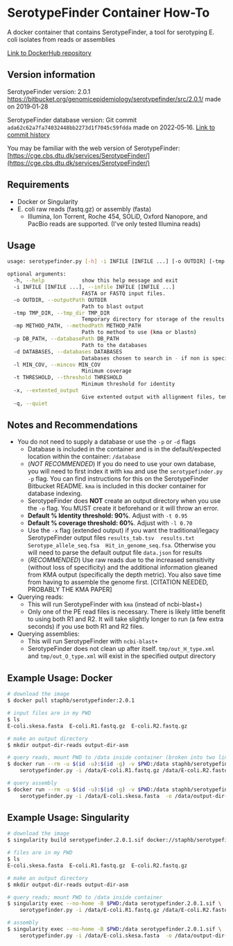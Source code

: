 # SerotypeFinder Container How-To

A docker container that contains SerotypeFinder, a tool for serotyping E. coli isolates from reads or assemblies

[Link to DockerHub repository](https://hub.docker.com/r/staphb/serotypefinder)

## Version information

SerotypeFinder version: 2.0.1 https://bitbucket.org/genomicepidemiology/serotypefinder/src/2.0.1/ made on 2019‑01‑28

SerotypeFinder database version: Git commit `ada62c62a7fa74032448bb2273d1f7045c59fdda` made on 2022‑05‑16. [Link to commit history](https://bitbucket.org/genomicepidemiology/serotypefinder_db/commits/)

You may be familiar with the web version of SerotypeFinder: [https://cge.cbs.dtu.dk/services/SerotypeFinder/](https://cge.cbs.dtu.dk/services/SerotypeFinder/)

## Requirements

- Docker or Singularity
- E. coli raw reads (fastq.gz) or assembly (fasta)
  - Illumina, Ion Torrent, Roche 454, SOLiD, Oxford Nanopore, and PacBio reads are supported. (I've only tested Illumina reads)

## Usage

```bash
usage: serotypefinder.py [-h] -i INFILE [INFILE ...] [-o OUTDIR] [-tmp TMP_DIR] [-mp METHOD_PATH] [-p DB_PATH] [-d DATABASES] [-l MIN_COV] [-t THRESHOLD] [-x] [-q]

optional arguments:
  -h, --help            show this help message and exit
  -i INFILE [INFILE ...], --infile INFILE [INFILE ...]
                        FASTA or FASTQ input files.
  -o OUTDIR, --outputPath OUTDIR
                        Path to blast output
  -tmp TMP_DIR, --tmp_dir TMP_DIR
                        Temporary directory for storage of the results from the external software.
  -mp METHOD_PATH, --methodPath METHOD_PATH
                        Path to method to use (kma or blastn)
  -p DB_PATH, --databasePath DB_PATH
                        Path to the databases
  -d DATABASES, --databases DATABASES
                        Databases chosen to search in - if non is specified all is used
  -l MIN_COV, --mincov MIN_COV
                        Minimum coverage
  -t THRESHOLD, --threshold THRESHOLD
                        Minimum threshold for identity
  -x, --extented_output
                        Give extented output with allignment files, template and query hits in fasta and a tab seperated file with gene profile results
  -q, --quiet
```

## Notes and Recommendations

- You do not need to supply a database or use the `-p` or `-d` flags
  - Database is included in the container and is in the default/expected location within the container: `/database`
  - (*NOT RECOMMENDED*) If you do need to use your own database, you will need to first index it with `kma` and use the `serotypefinder.py -p` flag. You can find instructions for this on the SerotypeFinder Bitbucket README. `kma` is included in this docker container for database indexing.
  - SerotypeFinder does **NOT** create an output directory when you use the `-o` flag. You MUST create it beforehand or it will throw an error.
  - **Default % Identity threshold: 90%**. Adjust with `-t 0.95`
  - **Default % coverage threshold: 60%**. Adjust with `-l 0.70`
  - Use the `-x` flag (extended output) if you want the traditional/legacy SerotypeFinder output files `results_tab.tsv  results.txt  Serotype_allele_seq.fsa  Hit_in_genome_seq.fsa`. Otherwise you will need to parse the default output file `data.json` for results
  - (*RECOMMENDED*) Use raw reads due to the increased sensitivity (without loss of specificity) and the additional information gleaned from KMA output (specifically the depth metric). You also save time from having to assemble the genome first. [CITATION NEEDED, PROBABLY THE KMA PAPER]
- Querying reads:
  - This will run SerotypeFinder with `kma` (instead of ncbi-blast+)
  - Only one of the PE read files is necessary. There is likely little benefit to using both R1 and R2. It will take slightly longer to run (a few extra seconds) if you use both R1 and R2 files.
- Querying assemblies:
  - This will run SerotypeFinder with `ncbi-blast+`
  - SerotypeFinder does not clean up after itself. `tmp/out_H_type.xml` and `tmp/out_O_type.xml` will exist in the specified output directory

## Example Usage: Docker

```bash
# download the image
$ docker pull staphb/serotypefinder:2.0.1

# input files are in my PWD
$ ls
E-coli.skesa.fasta  E-coli.R1.fastq.gz  E-coli.R2.fastq.gz

# make an output directory
$ mkdir output-dir-reads output-dir-asm

# query reads, mount PWD to /data inside container (broken into two lines for readabilty)
$ docker run --rm -u $(id -u):$(id -g) -v $PWD:/data staphb/serotypefinder:2.0.1 \
    serotypefinder.py -i /data/E-coli.R1.fastq.gz /data/E-coli.R2.fastq.gz -o /data/output-dir-reads

# query assembly
$ docker run --rm -u $(id -u):$(id -g) -v $PWD:/data staphb/serotypefinder:2.0.1 \
    serotypefinder.py -i /data/E-coli.skesa.fasta  -o /data/output-dir-asm
```

## Example Usage: Singularity

```bash
# download the image
$ singularity build serotypefinder.2.0.1.sif docker://staphb/serotypefinder:2.0.1

# files are in my PWD
$ ls
E-coli.skesa.fasta  E-coli.R1.fastq.gz  E-coli.R2.fastq.gz

# make an output directory
$ mkdir output-dir-reads output-dir-asm

# query reads; mount PWD to /data inside container
$ singularity exec --no-home -B $PWD:/data serotypefinder.2.0.1.sif \
    serotypefinder.py -i /data/E-coli.R1.fastq.gz /data/E-coli.R2.fastq.gz -o /data/output-dir-reads

# assembly
$ singularity exec --no-home -B $PWD:/data serotypefinder.2.0.1.sif \
    serotypefinder.py -i /data/E-coli.skesa.fasta  -o /data/output-dir-asm
```
